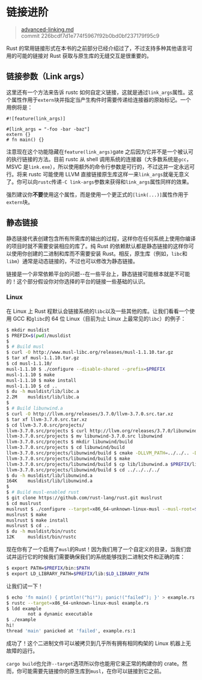 # 链接进阶

> [advanced-linking.md](https://github.com/rust-lang/rust/blob/master/src/doc/book/advanced-linking.md)
> <br>
> commit 226bcdf7d1e774f5967f92b0bd0bf237179f95c9

Rust 的常用链接形式在本书的之前部分已经介绍过了，不过支持多种其他语言可用的可能的链接对 Rust 获取与原生库的无缝交互是很重要的。

## 链接参数（Link args）

这里还有一个方法来告诉 rustc 如何自定义链接，这就是通过`link_args`属性。这个属性作用于`extern`块并指定当产生构件时需要传递给连接器的原始标记。一个用例将是：

```rust,no_run
#![feature(link_args)]

#[link_args = "-foo -bar -baz"]
extern {}
# fn main() {}
```

注意现在这个功能隐藏在`feature(link_args)`gate 之后因为它并不是一个被认可的执行链接的方法。目前 rustc 从 shell 调用系统的连接器（大多数系统是`gcc`，MSVC 是`link.exe`），所以使用额外的命令行参数是可行的，不过这并一定永远可行。将来 rustc 可能使用 LLVM 直接链接原生库这样一来`link_args`就毫无意义了。你可以向`rustc`传递`-C link-args`参数来获得和`link_args`属性同样的效果。

强烈建议你**不要**使用这个属性，而是使用一个更正式的`[link(...)]`属性作用于`extern`块。

## 静态链接

静态链接代表创建包含所有所需库的输出的过程，这样你在任何系统上使用你编译的项目时就不需要安装相应的库了。纯 Rust 的依赖默认都是静态链接的这样你可以使用你创建的二进制和库而不需要安装 Rust。相反，原生库（例如，`libc`和`libm`）通常是动态链接的，不过也可以修改为静态链接。

链接是一个非常依赖平台的问题--在一些平台上，静态链接可能根本就是不可能的！这个部分假设你对你选择的平台的链接一些基础的认识。

### Linux

在 Linux 上 Rust 程默认会链接系统的`libc`以及一些其他的库。让我们看看一个使用 GCC 和`glibc`的 64 位 Linux（目前为止 Linux 上最常见的`libc`）的例子：

```bash
$ mkdir musldist
$ PREFIX=$(pwd)/musldist
$
$ # Build musl
$ curl -O http://www.musl-libc.org/releases/musl-1.1.10.tar.gz
$ tar xf musl-1.1.10.tar.gz
$ cd musl-1.1.10/
musl-1.1.10 $ ./configure --disable-shared --prefix=$PREFIX
musl-1.1.10 $ make
musl-1.1.10 $ make install
musl-1.1.10 $ cd ..
$ du -h musldist/lib/libc.a
2.2M    musldist/lib/libc.a
$
$ # Build libunwind.a
$ curl -O http://llvm.org/releases/3.7.0/llvm-3.7.0.src.tar.xz
$ tar xf llvm-3.7.0.src.tar.xz
$ cd llvm-3.7.0.src/projects/
llvm-3.7.0.src/projects $ curl http://llvm.org/releases/3.7.0/libunwind-3.7.0.src.tar.xz | tar xJf -
llvm-3.7.0.src/projects $ mv libunwind-3.7.0.src libunwind
llvm-3.7.0.src/projects $ mkdir libunwind/build
llvm-3.7.0.src/projects $ cd libunwind/build
llvm-3.7.0.src/projects/libunwind/build $ cmake -DLLVM_PATH=../../.. -DLIBUNWIND_ENABLE_SHARED=0 ..
llvm-3.7.0.src/projects/libunwind/build $ make
llvm-3.7.0.src/projects/libunwind/build $ cp lib/libunwind.a $PREFIX/lib/
llvm-3.7.0.src/projects/libunwind/build $ cd ../../../../
$ du -h musldist/lib/libunwind.a
164K    musldist/lib/libunwind.a
$
$ # Build musl-enabled rust
$ git clone https://github.com/rust-lang/rust.git muslrust
$ cd muslrust
muslrust $ ./configure --target=x86_64-unknown-linux-musl --musl-root=$PREFIX --prefix=$PREFIX
muslrust $ make
muslrust $ make install
muslrust $ cd ..
$ du -h musldist/bin/rustc
12K     musldist/bin/rustc
```

现在你有了一个启用了`musl`的Rust！因为我们用了一个自定义的目录，当我们尝试并运行它的时候我们需要确保我们的系统能够找到二进制文件和正确的库：

```bash
$ export PATH=$PREFIX/bin:$PATH
$ export LD_LIBRARY_PATH=$PREFIX/lib:$LD_LIBRARY_PATH
```

让我们试一下！

```bash
$ echo 'fn main() { println!("hi!"); panic!("failed"); }' > example.rs
$ rustc --target=x86_64-unknown-linux-musl example.rs
$ ldd example
        not a dynamic executable
$ ./example
hi!
thread 'main' panicked at 'failed', example.rs:1
```

成功了！这个二进制文件可以被拷贝到几乎所有拥有相同构架的 Linux 机器上无故障的运行。

`cargo build`也允许`--target`选项所以你也能用它来正常的构建你的 crate。然而，你可能需要先链接你的原生库到`musl`，在你可以链接到它之前。
